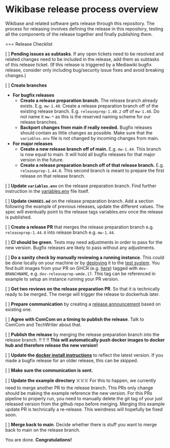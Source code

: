 # Wikibase release process overview

Wikibase and related software gets release through this repository. The process for releasing involves defining the release in this repository, testing all the components of the release together and finally publishing them.

=== Release Checklist

[ ] **Pending issues as subtasks**. If any open tickets need to be resolved and related changes need to be included in the release, add them as subtasks of this release ticket. (If this release is triggered by a Mediawiki bugfix release, consider only including bug/security issue fixes and avoid breaking changes.)

[ ] **Create branches**

- **For bugfix releases**
  - **Create a release preparation branch.** The release branch already exists. E.g. `mw-1.40`. Create a release preparation branch off of the existing release branch. E.g. `releaseprep-1.40.2` off of `mw-1.40`. Do not name it `mw-*` as this is the reserved naming scheme for our release branches.
  - **Backport changes from main if really needed.** Bugfix releases should contain as little changes as possible. Make sure that the `variables.env` file is not changed by incoming changes from main.
- **For major releases**
  - **Create a new release branch off of main.** E.g. `mw-1.44`. This branch is now equal to main. It will hold all bugfix releases for that major version in the future.
  - **Create a release preparation branch off of that release branch.** E.g. `releaseprep-1.44.0`. This second branch is meant to prepare the first release on that release branch.

[ ] **Update `variables.env`** on the release preparation branch. Find further instruction in the [variables.env](https://github.com/wmde/wikibase-release-pipeline/blob/main/variables.env) file itself.

[ ] **Update `CHANGES.md`** on the release preparation branch. Add a section following the example of previous releases, update the different values. The spec will eventually point to the release tags variables.env once the release is published.

[ ] **Create a release PR** that merges the release preparation branch e.g. `releaseprep-1.44.0` into release branch e.g. `mw-1.44`.

[ ] **CI should be green**. Tests may need adjustments in order to pass for the new version. Bugfix releases are likely to pass without any adjustments.

[ ] **Do a sanity check by manually reviewing a running instance**. This could be done locally on your machine or by [deploying](https://docs.google.com/document/d/1BGxcqt9CHbb-8dfWjK-lZmNoNcD08urb23JqtgoVTeg/edit#heading=h.6a8ctlepqn5d) it to the [test system](https://wikibase-product-testing.wmcloud.org). You find built images from your PR on GHCR (e.g. [here](https://github.com/wmde/wikibase-release-pipeline/pkgs/container/wikibase%2Fwikibase)) tagged with `dev-BRANCHNAME`, e.g. `dev-releaseprep-wmde.17`. This tag can be referenced in example to setup an instance running your PR version.

[ ] **Get two reviews on the release preparation PR**. So that it is technically ready to be merged. The merge will trigger the release to dockerhub later.

[ ] **Prepare communication** by creating a [release announcement](https://drive.google.com/drive/folders/1kHhKKwHlwq_P9x4j8-UnzV72yq0AYpsZ) based on existing one.

[ ] **Agree with ComCom on a timing to publish the release**. Talk to ComCom and TechWriter about that.

[ ] **Publish the release** by merging the release preparation branch into the release branch. ‼️ ‼️ ‼️ **This will automatically push docker images to docker hub and therefore release the new version!**

[ ] **Update the [docker install instructions](https://www.mediawiki.org/wiki/Wikibase/Docker)** to reflect the latest version. If you made a bugfix release for an older release, this can be skipped.

[ ] **Make sure the communication is sent.**

[ ] **Update the example directory** ☠️☠️☠️ For this to happen, we currently need to merge another PR to the release branch. This PRs only change should be making the example reference the new version. For this PRs pipeline to properly run, you need to manually delete the git tag of your just released version from the github repo before merging. Merging this example update PR is technically a re-release. This weirdness will hopefully be fixed soon.

[ ] **Merge back to main**. Decide whether there is stuff you want to merge back to main on the release branch.

You are done. **Congratulations!**
